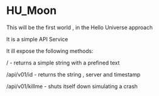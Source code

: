 # HU_Moon

This will be the first world , in the Hello Universe approach

It is a simple API Service

It ill expose the following methods:

/ - returns a simple string with a prefined text

/api/v01/id - returns the string , server and timestamp

/api/v01/killme - shuts itself down simulating a crash



